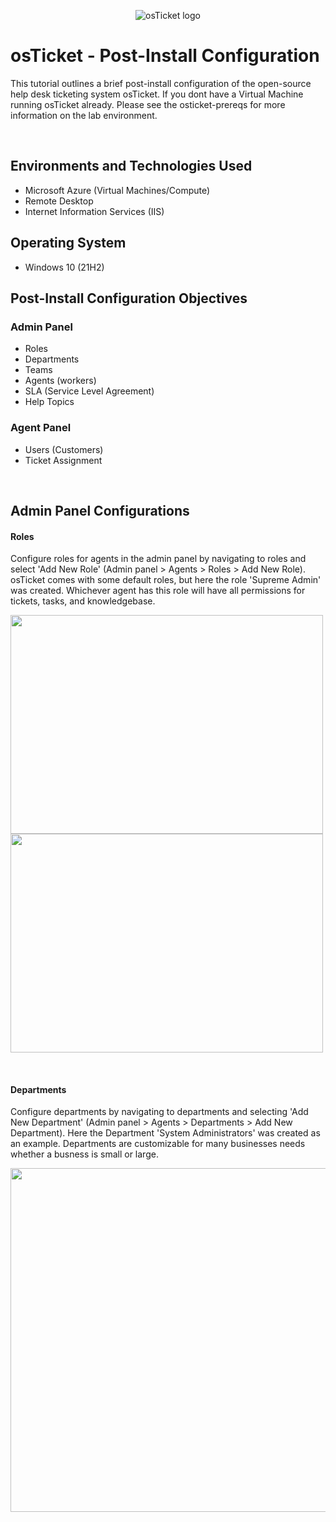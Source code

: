 <p align="center">
<img src="https://i.imgur.com/Clzj7Xs.png" alt="osTicket logo"/>
</p>

<h1>osTicket - Post-Install Configuration</h1>
<p>
This tutorial outlines a brief post-install configuration of the open-source help desk ticketing system osTicket. If you dont have a Virtual Machine 
running osTicket already. Please see the osticket-prereqs for more information on the lab environment.
</p>
<br />

<h2>Environments and Technologies Used</h2>

- Microsoft Azure (Virtual Machines/Compute)
- Remote Desktop
- Internet Information Services (IIS)

<h2>Operating System</h2>

- Windows 10</b> (21H2)

<h2>Post-Install Configuration Objectives</h2>
<h3>Admin Panel</h3>

- Roles
- Departments 
- Teams
- Agents (workers)
- SLA (Service Level Agreement)
- Help Topics

<h3>Agent Panel</h3>

- Users (Customers)
- Ticket Assignment

<br />
<h2>Admin Panel Configurations</h2>
<h4>Roles</h4>
<p>
Configure roles for agents in the admin panel by navigating to roles and select 'Add New Role' (Admin panel > Agents > Roles > Add New Role). osTicket comes with some default roles, 
but here the role 'Supreme Admin' was created. Whichever agent has this role will have all permissions for tickets, tasks, and knowledgebase.
</p>
<p>
<img height='350' width='500' src='https://github.com/EribertoPerez/OsTicket/assets/34051119/20758a04-d248-4bfc-ba6c-70c98a29e9e5'>
<img height='350' width='500' src='https://github.com/EribertoPerez/OsTicket/assets/34051119/b65a8549-d0a5-436a-9a9b-437882772d9c'>
</p>
<br />
<h4>Departments</h4>
<p>
Configure departments by navigating to departments and selecting 'Add New Department' (Admin panel > Agents > Departments > Add New Department). Here the Department 'System Administrators' was created as an example. Departments are customizable for many businesses needs whether a busness is small or large.
</p>
<p>
<img height='550' width='550' src='https://github.com/EribertoPerez/OsTicket/assets/34051119/a42df551-cc0c-4b03-9bf8-d4f99fc56d76'>
</p>






